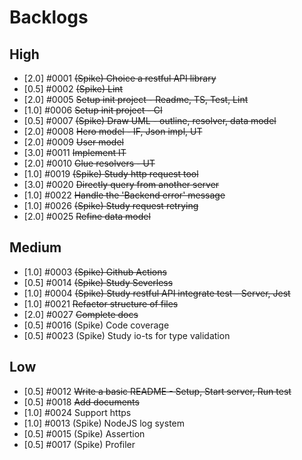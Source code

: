 # Backlogs

## High

-   [2.0] #0001 ~~(Spike) Choice a restful API library~~
-   [0.5] #0002 ~~(Spike) Lint~~
-   [2.0] #0005 ~~Setup init project - Readme, TS, Test, Lint~~
-   [1.0] #0006 ~~Setup init project - CI~~
-   [0.5] #0007 ~~(Spike) Draw UML - outline, resolver, data model~~
-   [2.0] #0008 ~~Hero model - IF, Json impl, UT~~
-   [2.0] #0009 ~~User model~~
-   [3.0] #0011 ~~Implement IT~~
-   [2.0] #0010 ~~Glue resolvers - UT~~
-   [1.0] #0019 ~~(Spike) Study http request tool~~
-   [3.0] #0020 ~~Directly query from another server~~
-   [1.0] #0022 ~~Handle the 'Backend error' message~~
-   [1.0] #0026 ~~(Spike) Study request retrying~~
-   [2.0] #0025 ~~Refine data model~~

## Medium

-   [1.0] #0003 ~~(Spike) Github Actions~~
-   [0.5] #0014 ~~(Spike) Study Severless~~
-   [1.0] #0004 ~~(Spike) Study restful API integrate test - Server, Jest~~
-   [1.0] #0021 ~~Refactor structure of files~~
-   [2.0] #0027 ~~Complete docs~~
-   [0.5] #0016 (Spike) Code coverage
-   [0.5] #0023 (Spike) Study io-ts for type validation

## Low

-   [0.5] #0012 ~~Write a basic README - Setup, Start server, Run test~~
-   [0.5] #0018 ~~Add documents~~
-   [1.0] #0024 Support https
-   [1.0] #0013 (Spike) NodeJS log system
-   [0.5] #0015 (Spike) Assertion
-   [0.5] #0017 (Spike) Profiler
